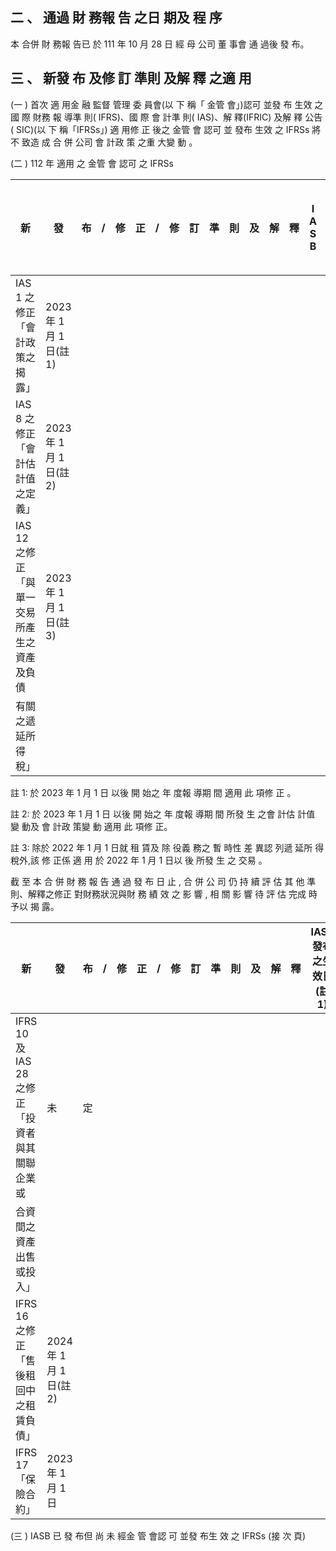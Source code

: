 
## 二 、 通過 財 務報 告 之日 期及 程 序

 本 合併 財 務報 告已 於 111 年 10 月 28 日 經 母 公司 董 事會 通 過後 發 布。

## 三 、 新發 布 及修 訂 準則 及解 釋 之適 用

(一 ) 首次 適 用金 融 監督 管理 委 員會(以 下 稱「 金管 會」)認可 並發 布 生效 之國 際 財務 報 導準 則( IFRS)、國 際 會 計準 則( IAS)、解 釋(IFRIC) 及解 釋 公告 ( SIC)(以 下 稱「IFRSs」)
 適 用修 正 後之 金管 會 認可 並 發布 生效 之 IFRSs 將不 致造 成 合 併 公司 會 計政 策 之重 大變 動 。

(二 ) 112 年 適用 之 金管 會 認可 之 IFRSs

| 新                                          | 發                        | 布   | /   | 修   | 正   | /   | 修   | 訂   | 準   | 則   | 及   | 解   | 釋   | I A S B   | 發布之生效日   |
|---------------------------------------------|---------------------------|------|------|------|------|------|------|------|------|------|------|------|------|-----------|----------------|
| IAS 1 之修正「會計政策之揭露」              | 2023 年 1 月 1 日(註 1) |      |      |      |      |      |      |      |      |      |      |      |      |           |                |
| IAS 8 之修正「會計估計值之定義」            | 2023 年 1 月 1 日(註 2) |      |      |      |      |      |      |      |      |      |      |      |      |           |                |
| IAS 12 之修正「與單一交易所產生之資產及負債 | 2023 年 1 月 1 日(註 3) |      |      |      |      |      |      |      |      |      |      |      |      |           |                |
| 有關之遞延所得稅」                          |                           |      |      |      |      |      |      |      |      |      |      |      |      |           |                |

註 1: 於 2023 年 1 月 1 日 以後 開 始之 年 度報 導期 間 適用 此 項修 正 。

註 2: 於 2023 年 1 月 1 日 以後 開 始之 年 度報 導期 間 所發 生 之會 計估 計值 變 動及 會 計政 策變 動 適用 此 項修 正。

註 3: 除於 2022 年 1 月 1 日就 租 賃及 除 役義 務之 暫 時性 差 異認 列遞 延所 得 稅外,該 修 正係 適 用 於 2022 年 1 月 1 日以 後 所發 生 之 交易 。

截 至 本 合 併 財 務 報 告 通 過 發 布 日 止 , 合 併 公 司 仍 持 續 評 估 其 他 準則、解釋之修正 對財務狀況與財 務 績 效 之 影 響 , 相 關 影 響 待 評 估 完成 時 予以 揭 露。

| 新                                             | 發                      | 布   | /   | 修   | 正   | /   | 修   | 訂   | 準   | 則   | 及   | 解   | 釋   | IASB 發布之生效日(註1)   |
|------------------------------------------------|-------------------------|------|------|------|------|------|------|------|------|------|------|------|------|----------------------------|
| IFRS 10 及 IAS 28 之修正「投資者與其關聯企業或 | 未                      | 定   |      |      |      |      |      |      |      |      |      |      |      |                            |
| 合資間之資產出售或投入」                       |                         |      |      |      |      |      |      |      |      |      |      |      |      |                            |
| IFRS 16 之修正「售後租回中之租賃負債」         | 2024 年 1 月 1 日(註 2) |      |      |      |      |      |      |      |      |      |      |      |      |                            |
| IFRS 17「保險合約」                            | 2023 年 1 月 1 日       |      |      |      |      |      |      |      |      |      |      |      |      |                            |

(三 ) IASB 已 發 布但 尚 未 經金 管 會認 可 並發 布生 效 之 IFRSs
(接 次 頁)